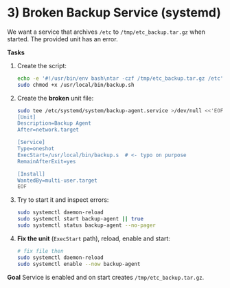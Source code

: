 # 3) Broken Backup Service (systemd)

We want a service that archives `/etc` to `/tmp/etc_backup.tar.gz` when started.
The provided unit has an error.

**Tasks**
1. Create the script:
   ```bash
   echo -e '#!/usr/bin/env bash\ntar -czf /tmp/etc_backup.tar.gz /etc' | sudo tee /usr/local/bin/backup.sh
   sudo chmod +x /usr/local/bin/backup.sh
   ```
2. Create the **broken** unit file:
   ```bash
   sudo tee /etc/systemd/system/backup-agent.service >/dev/null <<'EOF'
   [Unit]
   Description=Backup Agent
   After=network.target

   [Service]
   Type=oneshot
   ExecStart=/usr/local/bin/backup.s  # <- typo on purpose
   RemainAfterExit=yes

   [Install]
   WantedBy=multi-user.target
   EOF
   ```
3. Try to start it and inspect errors:
   ```bash
   sudo systemctl daemon-reload
   sudo systemctl start backup-agent || true
   sudo systemctl status backup-agent --no-pager
   ```
4. **Fix the unit** (`ExecStart` path), reload, enable and start:
   ```bash
   # fix file then
   sudo systemctl daemon-reload
   sudo systemctl enable --now backup-agent
   ```

**Goal**
Service is enabled and on start creates `/tmp/etc_backup.tar.gz`.
